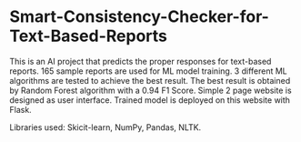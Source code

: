 # Smart-Consistency-Checker-for-Text-Based-Reports
This is an AI project that predicts the proper responses for text-based reports.
165 sample reports are used for ML model training. 3 different ML algorithms are tested to achieve the best result.
The best result is obtained by Random Forest algorithm with a 0.94 F1 Score.
Simple 2 page website is designed as user interface. Trained model is deployed on this website with Flask.

Libraries used: Skicit-learn, NumPy, Pandas, NLTK.
